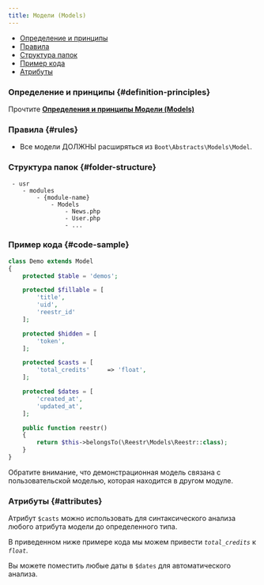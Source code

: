```yaml
---
title: Модели (Models)
---
```


- [Определение и принципы](#definition-principles)
- [Правила](#rules)
- [Структура папок](#folder-structure)
- [Пример кода](#code-sample)
- [Атрибуты](#attributes)

### Определение и принципы {#definition-principles} 

Прочтите [**Определения и принципы <ar/> Модели (Models)**](/docs/Structure/Definitions/models)

### Правила {#rules}

- Все модели ДОЛЖНЫ расширяться из <c>`Boot\Abstracts\Models\Model`</c>.
 
### Структура папок {#folder-structure}

```
 - usr
    - modules
        - {module-name}
            - Models
                - News.php
                - User.php
                - ...
```

### Пример кода {#code-sample}


```php
class Demo extends Model
{
    protected $table = 'demos';

    protected $fillable = [
        'title',
        'uid',
        'reestr_id'
    ];

    protected $hidden = [
        'token',
    ];

    protected $casts = [
        'total_credits'     => 'float',
    ];

    protected $dates = [
        'created_at',
        'updated_at',
    ];

    public function reestr()
    {
        return $this->belongsTo(\Reestr\Models\Reestr::class);
    }
}
```

Обратите внимание, что демонстрационная модель связана с пользовательской моделью, которая находится в другом модуле.

### Атрибуты {#attributes}

Атрибут <v>`$casts`</v> можно использовать для синтаксического анализа любого атрибута модели до определенного типа. 

В приведенном ниже примере кода мы можем привести <var>`total_credits`</var> к <var>`float`</var>.

Вы можете поместить любые даты в <v>`$dates`</v> для автоматического анализа.
